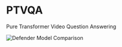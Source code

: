 # PTVQA
Pure Transformer Video Question Answering

![Defender Model Comparison](https://raw.githubusercontent.com/JoshuaPlacidi/PTVQA/main/report/figures/m1.svg?token=GHSAT0AAAAAABQWTRH75YFIMXPZ5IXLG24KYQSZK4A "M1 Model Design")
